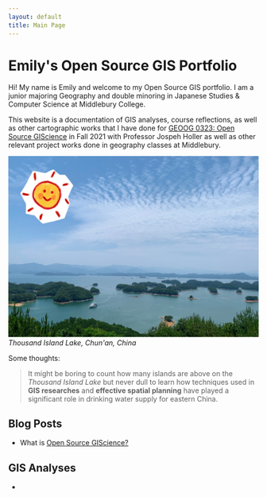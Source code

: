 ```yaml
---
layout: default
title: Main Page
---
```


# Emily's Open Source GIS Portfolio

Hi! My name is Emily and welcome to my Open Source GIS portfolio. I am a junior majoring Geography and double minoring in Japanese Studies & Computer Science at Middlebury College.

This website is a documentation of GIS analyses, course reflections, as well as other cartographic works that I have done for [GEOOG 0323: Open Source GIScience](http://gis4dev.github.io) in Fall 2021 with Professor Jospeh Holler as well as other relevant project works done in geography classes at Middlebury.  

![Lake](assets/IMG_7528.JPG)
*Thousand Island Lake, Chun'an, China*



Some thoughts:

> It might be boring to count how many islands are above on the *Thousand Island Lake*
> but never dull to learn how techniques used in **GIS researches** and **effective spatial planning** have played a significant role in drinking water supply for eastern China.



## Blog Posts  


- What is [Open Source GIScience?](open-giscience)


## GIS Analyses

-
